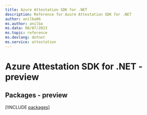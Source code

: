 ```yaml
---
title: Azure Attestation SDK for .NET
description: Reference for Azure Attestation SDK for .NET
author: anilba06
ms.author: anilba
ms.data: 08/07/2023
ms.topic: reference
ms.devlang: dotnet
ms.service: attestation
---
```

# Azure Attestation SDK for .NET - preview
## Packages - preview
[!INCLUDE [packages](attestation-index.md)]